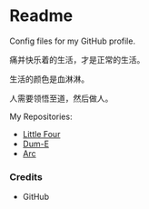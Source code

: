 # Readme
Config files for my GitHub profile.

痛并快乐着的生活，才是正常的生活。

生活的颜色是血淋淋。

人需要领悟至道，然后做人。

My Repositories:
- [Little Four](https://github.com/hcpty/little-four)
- [Dum-E](https://github.com/hcpty/dum-e)
- [Arc](https://github.com/hcpty/arc)

### Credits
- GitHub
